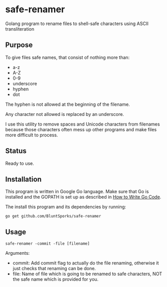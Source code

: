 # safe-renamer
Golang program to rename files to shell-safe characters using ASCII transliteration

## Purpose
To give files safe names, that consist of nothing more than:
* a-z
* A-Z
* 0-9
* underscore
* hyphen
* dot

The hyphen is not allowed at the beginning of the filename.

Any character not allowed is replaced by an underscore.

I use this utility to remove spaces and Unicode characters from filenames because those characters often mess up other
programs and make files more difficult to process.

## Status
Ready to use.

## Installation
This program is written in Google Go language. Make sure that Go is installed and the GOPATH is set up as described in
[How to Write Go Code](https://golang.org/doc/code.html).

The install this program and its dependencies by running:

    go get github.com/BluntSporks/safe-renamer

## Usage
    safe-renamer -commit -file [filename]

Arguments:
* commit: Add commit flag to actually do the file renaming, otherwise it just checks that renaming can be done.
* file: Name of file which is going to be renamed to safe characters, NOT the safe name which is provided for you.
